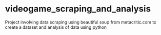 # videogame_scraping_and_analysis
Project involving data scraping using beautiful soup from metacritic.com to create a dataset and analysis of data using python
